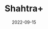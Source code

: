 ---
title: 'Shahtra+'
date: '2022-09-15' 
metatag: '' 
inventory: '0' 
draft: false 
# meta description 
shortDescripton: ''
description: 'Herb'
longdescription: ''
featured: True
# product Price
price: '40.0'
# Product Short Description
shortDescription: ''
productID: '279A6F1C-BF26-ED11-9968-005056B3A416'
type: 'products'
category: 'Herb' 
thumnailproduct: 'https://aminsaddiquidawakhana.eralive.net/images/products/279A6F1C-BF26-ED11-9968-005056B3A4161.png' 
images:
  - image: 'images/products/279A6F1C-BF26-ED11-9968-005056B3A4161.png'  
Variants:
---